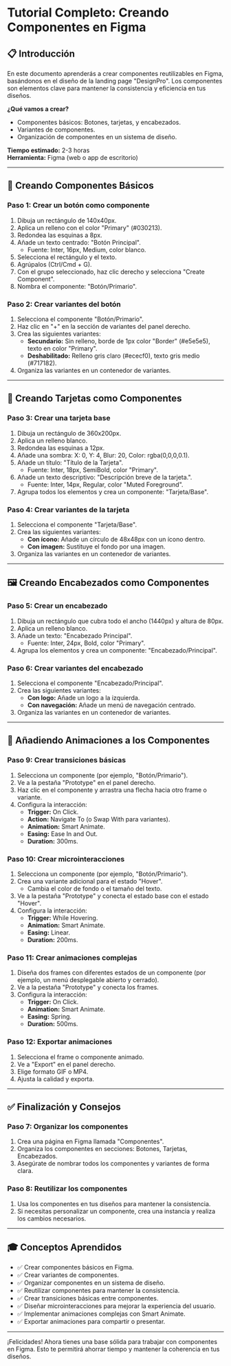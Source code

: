 # Tutorial Completo: Creando Componentes en Figma

## 📋 Introducción
En este documento aprenderás a crear componentes reutilizables en Figma, basándonos en el diseño de la landing page "DesignPro". Los componentes son elementos clave para mantener la consistencia y eficiencia en tus diseños.

**¿Qué vamos a crear?**
- Componentes básicos: Botones, tarjetas, y encabezados.
- Variantes de componentes.
- Organización de componentes en un sistema de diseño.

**Tiempo estimado:** 2-3 horas  
**Herramienta:** Figma (web o app de escritorio)

---

## 🚀 Creando Componentes Básicos

### Paso 1: Crear un botón como componente

1. Dibuja un rectángulo de 140x40px.
2. Aplica un relleno con el color "Primary" (#030213).
3. Redondea las esquinas a 8px.
4. Añade un texto centrado: "Botón Principal".
   - Fuente: Inter, 16px, Medium, color blanco.
5. Selecciona el rectángulo y el texto.
6. Agrúpalos (Ctrl/Cmd + G).
7. Con el grupo seleccionado, haz clic derecho y selecciona "Create Component".
8. Nombra el componente: "Botón/Primario".

### Paso 2: Crear variantes del botón

1. Selecciona el componente "Botón/Primario".
2. Haz clic en "+" en la sección de variantes del panel derecho.
3. Crea las siguientes variantes:
   - **Secundario:** Sin relleno, borde de 1px color "Border" (#e5e5e5), texto en color "Primary".
   - **Deshabilitado:** Relleno gris claro (#ececf0), texto gris medio (#717182).
4. Organiza las variantes en un contenedor de variantes.

---

## 🎨 Creando Tarjetas como Componentes

### Paso 3: Crear una tarjeta base

1. Dibuja un rectángulo de 360x200px.
2. Aplica un relleno blanco.
3. Redondea las esquinas a 12px.
4. Añade una sombra: X: 0, Y: 4, Blur: 20, Color: rgba(0,0,0,0.1).
5. Añade un título: "Título de la Tarjeta".
   - Fuente: Inter, 18px, SemiBold, color "Primary".
6. Añade un texto descriptivo: "Descripción breve de la tarjeta.".
   - Fuente: Inter, 14px, Regular, color "Muted Foreground".
7. Agrupa todos los elementos y crea un componente: "Tarjeta/Base".

### Paso 4: Crear variantes de la tarjeta

1. Selecciona el componente "Tarjeta/Base".
2. Crea las siguientes variantes:
   - **Con ícono:** Añade un círculo de 48x48px con un ícono dentro.
   - **Con imagen:** Sustituye el fondo por una imagen.
3. Organiza las variantes en un contenedor de variantes.

---

## 🖼️ Creando Encabezados como Componentes

### Paso 5: Crear un encabezado

1. Dibuja un rectángulo que cubra todo el ancho (1440px) y altura de 80px.
2. Aplica un relleno blanco.
3. Añade un texto: "Encabezado Principal".
   - Fuente: Inter, 24px, Bold, color "Primary".
4. Agrupa los elementos y crea un componente: "Encabezado/Principal".

### Paso 6: Crear variantes del encabezado

1. Selecciona el componente "Encabezado/Principal".
2. Crea las siguientes variantes:
   - **Con logo:** Añade un logo a la izquierda.
   - **Con navegación:** Añade un menú de navegación centrado.
3. Organiza las variantes en un contenedor de variantes.

---

## 🎥 Añadiendo Animaciones a los Componentes

### Paso 9: Crear transiciones básicas

1. Selecciona un componente (por ejemplo, "Botón/Primario").
2. Ve a la pestaña "Prototype" en el panel derecho.
3. Haz clic en el componente y arrastra una flecha hacia otro frame o variante.
4. Configura la interacción:
   - **Trigger:** On Click.
   - **Action:** Navigate To (o Swap With para variantes).
   - **Animation:** Smart Animate.
   - **Easing:** Ease In and Out.
   - **Duration:** 300ms.

### Paso 10: Crear microinteracciones

1. Selecciona un componente (por ejemplo, "Botón/Primario").
2. Crea una variante adicional para el estado "Hover".
   - Cambia el color de fondo o el tamaño del texto.
3. Ve a la pestaña "Prototype" y conecta el estado base con el estado "Hover".
4. Configura la interacción:
   - **Trigger:** While Hovering.
   - **Animation:** Smart Animate.
   - **Easing:** Linear.
   - **Duration:** 200ms.

### Paso 11: Crear animaciones complejas

1. Diseña dos frames con diferentes estados de un componente (por ejemplo, un menú desplegable abierto y cerrado).
2. Ve a la pestaña "Prototype" y conecta los frames.
3. Configura la interacción:
   - **Trigger:** On Click.
   - **Animation:** Smart Animate.
   - **Easing:** Spring.
   - **Duration:** 500ms.

### Paso 12: Exportar animaciones

1. Selecciona el frame o componente animado.
2. Ve a "Export" en el panel derecho.
3. Elige formato GIF o MP4.
4. Ajusta la calidad y exporta.

---

## ✅ Finalización y Consejos

### Paso 7: Organizar los componentes

1. Crea una página en Figma llamada "Componentes".
2. Organiza los componentes en secciones: Botones, Tarjetas, Encabezados.
3. Asegúrate de nombrar todos los componentes y variantes de forma clara.

### Paso 8: Reutilizar los componentes

1. Usa los componentes en tus diseños para mantener la consistencia.
2. Si necesitas personalizar un componente, crea una instancia y realiza los cambios necesarios.

---

## 🎓 Conceptos Aprendidos

- ✅ Crear componentes básicos en Figma.
- ✅ Crear variantes de componentes.
- ✅ Organizar componentes en un sistema de diseño.
- ✅ Reutilizar componentes para mantener la consistencia.
- ✅ Crear transiciones básicas entre componentes.
- ✅ Diseñar microinteracciones para mejorar la experiencia del usuario.
- ✅ Implementar animaciones complejas con Smart Animate.
- ✅ Exportar animaciones para compartir o presentar.

---

¡Felicidades! Ahora tienes una base sólida para trabajar con componentes en Figma. Esto te permitirá ahorrar tiempo y mantener la coherencia en tus diseños.